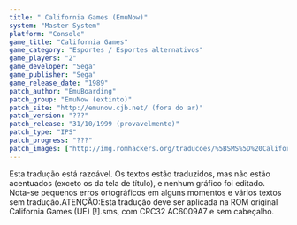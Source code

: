 ```yaml
---
title: " California Games (EmuNow)"
system: "Master System"
platform: "Console"
game_title: "California Games"
game_category: "Esportes / Esportes alternativos"
game_players: "2"
game_developer: "Sega"
game_publisher: "Sega"
game_release_date: "1989"
patch_author: "EmuBoarding"
patch_group: "EmuNow (extinto)"
patch_site: "http://emunow.cjb.net/ (fora do ar)"
patch_version: "???"
patch_release: "31/10/1999 (provavelmente)"
patch_type: "IPS"
patch_progress: "???"
patch_images: ["http://img.romhackers.org/traducoes/%5BSMS%5D%20California%20Games%20-%20EmuNow%20-%201.png","http://img.romhackers.org/traducoes/%5BSMS%5D%20California%20Games%20-%20EmuNow%20-%202.png","http://img.romhackers.org/traducoes/%5BSMS%5D%20California%20Games%20-%20EmuNow%20-%203.png"]
---
```

Esta tradução está razoável. Os textos estão traduzidos, mas não estão acentuados (exceto os da tela de título), e nenhum gráfico foi editado. Nota-se pequenos erros ortográficos em alguns momentos e vários textos sem tradução.ATENÇÃO:Esta tradução deve ser aplicada na ROM original California Games (UE) [!].sms, com CRC32 AC6009A7 e sem cabeçalho.